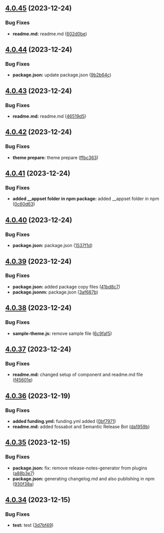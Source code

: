 ## [4.0.45](https://github.com/opensrc0/fe-theme/compare/v4.0.44...v4.0.45) (2023-12-24)


### Bug Fixes

* **readme.md:** readme.md ([602d0be](https://github.com/opensrc0/fe-theme/commit/602d0beb043f74d8a59e638b8b4423e20820b992))

## [4.0.44](https://github.com/opensrc0/fe-theme/compare/v4.0.43...v4.0.44) (2023-12-24)


### Bug Fixes

* **package.json:** update package.json ([9b2b64c](https://github.com/opensrc0/fe-theme/commit/9b2b64c3d0df31e74f66331e875e740da0edf77a))

## [4.0.43](https://github.com/opensrc0/fe-theme/compare/v4.0.42...v4.0.43) (2023-12-24)


### Bug Fixes

* **readme.md:** readme.md ([46519d5](https://github.com/opensrc0/fe-theme/commit/46519d5005d9ffbd92f721ac444a3097e4f74ee5))

## [4.0.42](https://github.com/opensrc0/fe-theme/compare/v4.0.41...v4.0.42) (2023-12-24)


### Bug Fixes

* **theme prepare:** theme prepare ([ffbc363](https://github.com/opensrc0/fe-theme/commit/ffbc36386870fbd95fea43b6b41ea7cea6c0bea4))

## [4.0.41](https://github.com/opensrc0/fe-theme/compare/v4.0.40...v4.0.41) (2023-12-24)


### Bug Fixes

* **added __appset folder in npm package:** added __appset folder in npm ([0c60d63](https://github.com/opensrc0/fe-theme/commit/0c60d635462c0f9ccea6c5b1b74bedfa754bda10))

## [4.0.40](https://github.com/opensrc0/fe-theme/compare/v4.0.39...v4.0.40) (2023-12-24)


### Bug Fixes

* **package.json:** package.json ([1537f1d](https://github.com/opensrc0/fe-theme/commit/1537f1de846f0389d0eb23fe529a50acb0b6c844))

## [4.0.39](https://github.com/opensrc0/fe-theme/compare/v4.0.38...v4.0.39) (2023-12-24)


### Bug Fixes

* **package.json:** added package copy files ([41bd8c7](https://github.com/opensrc0/fe-theme/commit/41bd8c7a5d605f5f112303422ee0bb9ac640bf60))
* **package.jsonm:** package.json ([3af687b](https://github.com/opensrc0/fe-theme/commit/3af687b484925aec1dc2aedd02a2db03d006acf8))

## [4.0.38](https://github.com/opensrc0/fe-theme/compare/v4.0.37...v4.0.38) (2023-12-24)


### Bug Fixes

* **sample-theme.js:** remove sample file ([6c9faf5](https://github.com/opensrc0/fe-theme/commit/6c9faf5b7692d7602310ca0ef43a72c95872bf2d))

## [4.0.37](https://github.com/opensrc0/fe-theme/compare/v4.0.36...v4.0.37) (2023-12-24)


### Bug Fixes

* **readme.md:** changed setup of component and readme.md file ([f45601e](https://github.com/opensrc0/fe-theme/commit/f45601e5eec98b725a3bf2f48e92c0c95914cf22))

## [4.0.36](https://github.com/opensrc0/fe-theme/compare/v4.0.35...v4.0.36) (2023-12-19)


### Bug Fixes

* **added funding.yml:** funding.yml added ([0bf7971](https://github.com/opensrc0/fe-theme/commit/0bf79716e8fa8edea61e71dcd7bccdeb9ecdc5b2))
* **readme.md:** added fossabot and Semantic Release Bot ([da1959b](https://github.com/opensrc0/fe-theme/commit/da1959b49ed2d05b9c6fe6f9f9704edea68e47dc))

## [4.0.35](https://github.com/opensrc0/fe-theme/compare/v4.0.34...v4.0.35) (2023-12-15)


### Bug Fixes

* **package.json:** fix: remove release-notes-generator from plugins ([a88b3e7](https://github.com/opensrc0/fe-theme/commit/a88b3e7191bd81394fa3933aa48a4a1f0c10fb56))
* **package.json:** generating changelog.md and also publishing in npm ([930f38a](https://github.com/opensrc0/fe-theme/commit/930f38ab940bc703e3afb37373ed31891cf05ae0))

## [4.0.34](https://github.com/opensrc0/fe-theme/compare/v4.0.33...v4.0.34) (2023-12-15)


### Bug Fixes

* **test:** test ([3d7bf49](https://github.com/opensrc0/fe-theme/commit/3d7bf49d663ce203e434ccb57a02952bc451b324))
